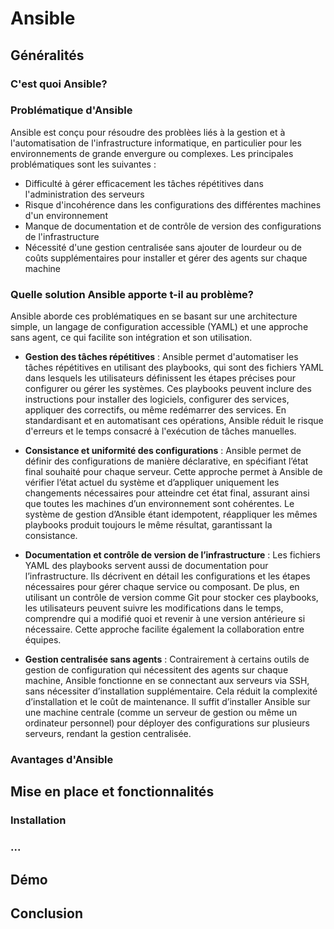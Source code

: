 # Ansible

## Généralités

### C'est quoi Ansible?

### Problématique d'Ansible

Ansible est conçu pour résoudre des problèes liés à la gestion et à l'automatisation de l'infrastructure informatique, en particulier pour les environnements de grande envergure ou complexes. Les principales problématiques sont les suivantes :

- Difficulté à gérer efficacement les tâches répétitives dans l'administration des serveurs
- Risque d'incohérence dans les configurations des différentes machines d'un environnement
- Manque de documentation et de contrôle de version des configurations de l'infrastructure
- Nécessité d'une gestion centralisée sans ajouter de lourdeur ou de coûts supplémentaires pour installer et gérer des agents sur chaque machine

### Quelle solution Ansible apporte t-il au problème?

Ansible aborde ces problématiques en se basant sur une architecture simple, un langage de configuration accessible (YAML) et une approche sans agent, ce qui facilite son intégration et son utilisation.

- **Gestion des tâches répétitives** : 
Ansible permet d'automatiser les tâches répétitives en utilisant des playbooks, qui sont des fichiers YAML dans lesquels les utilisateurs définissent les étapes précises pour configurer ou gérer les systèmes. Ces playbooks peuvent inclure des instructions pour installer des logiciels, configurer des services, appliquer des correctifs, ou même redémarrer des services. En standardisant et en automatisant ces opérations, Ansible réduit le risque d'erreurs et le temps consacré à l'exécution de tâches manuelles.

- **Consistance et uniformité des configurations** :
Ansible permet de définir des configurations de manière déclarative, en spécifiant l’état final souhaité pour chaque serveur. Cette approche permet à Ansible de vérifier l’état actuel du système et d’appliquer uniquement les changements nécessaires pour atteindre cet état final, assurant ainsi que toutes les machines d’un environnement sont cohérentes. Le système de gestion d’Ansible étant idempotent, réappliquer les mêmes playbooks produit toujours le même résultat, garantissant la consistance.

- **Documentation et contrôle de version de l’infrastructure** :
Les fichiers YAML des playbooks servent aussi de documentation pour l’infrastructure. Ils décrivent en détail les configurations et les étapes nécessaires pour gérer chaque service ou composant. De plus, en utilisant un contrôle de version comme Git pour stocker ces playbooks, les utilisateurs peuvent suivre les modifications dans le temps, comprendre qui a modifié quoi et revenir à une version antérieure si nécessaire. Cette approche facilite également la collaboration entre équipes.

- **Gestion centralisée sans agents** :
Contrairement à certains outils de gestion de configuration qui nécessitent des agents sur chaque machine, Ansible fonctionne en se connectant aux serveurs via SSH, sans nécessiter d’installation supplémentaire. Cela réduit la complexité d’installation et le coût de maintenance. Il suffit d’installer Ansible sur une machine centrale (comme un serveur de gestion ou même un ordinateur personnel) pour déployer des configurations sur plusieurs serveurs, rendant la gestion centralisée.

### Avantages d'Ansible

## Mise en place et fonctionnalités

### Installation

### ...

## Démo

## Conclusion
